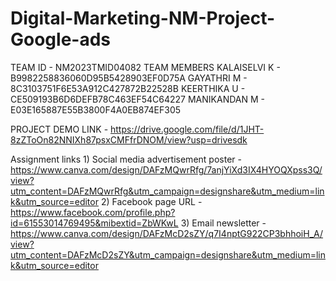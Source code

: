 # Digital-Marketing-NM-Project-Google-ads
TEAM ID - NM2023TMID04082
TEAM MEMBERS 
            KALAISELVI K - B9982258836060D95B5428903EF0D75A
            GAYATHRI M -   8C3103751F6E53A912C427872B22528B
            KEERTHIKA U - CE509193B6D6DEFB78C463EF54C64227
            MANIKANDAN M - E03E165887E55B3800F4A0EB874EF305
            
PROJECT DEMO LINK - https://drive.google.com/file/d/1JHT-8zZToOn82NNIXh87psxCMFfrDNOM/view?usp=drivesdk 

Assignment links 1) Social media advertisement poster - https://www.canva.com/design/DAFzMQwrRfg/7anjYiXd3IX4HYOQXpss3Q/view?utm_content=DAFzMQwrRfg&utm_campaign=designshare&utm_medium=link&utm_source=editor
                 2) Facebook page URL - https://www.facebook.com/profile.php?id=61553014769495&mibextid=ZbWKwL
                 3) Email newsletter - https://www.canva.com/design/DAFzMcD2sZY/q7I4nptG922CP3bhhoiH_A/view?utm_content=DAFzMcD2sZY&utm_campaign=designshare&utm_medium=link&utm_source=editor
